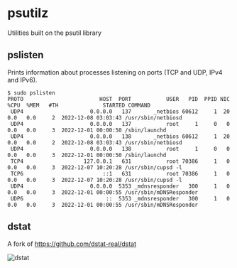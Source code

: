 # psutilz

Utilities built on the psutil library

## pslisten

Prints information about processes listening on ports (TCP and UDP, IPv4 and IPv6).

```
$ sudo pslisten
PROTO                        HOST  PORT           USER   PID  PPID NIC  %CPU  %MEM   #TH              STARTED COMMAND
 UDP4                     0.0.0.0   137       _netbios 60612     1  20   0.0   0.0     2  2022-12-08 03:03:43 /usr/sbin/netbiosd
 UDP4                     0.0.0.0   137           root     1     0   0   0.0   0.0     3  2022-12-01 00:00:50 /sbin/launchd
 UDP4                     0.0.0.0   138       _netbios 60612     1  20   0.0   0.0     2  2022-12-08 03:03:43 /usr/sbin/netbiosd
 UDP4                     0.0.0.0   138           root     1     0   0   0.0   0.0     3  2022-12-01 00:00:50 /sbin/launchd
 TCP4                   127.0.0.1   631           root 70386     1   0   0.0   0.0     3  2022-12-07 10:20:28 /usr/sbin/cupsd -l
 TCP6                         ::1   631           root 70386     1   0   0.0   0.0     3  2022-12-07 10:20:28 /usr/sbin/cupsd -l
 UDP4                     0.0.0.0  5353 _mdnsresponder   300     1   0   0.0   0.0     3  2022-12-01 00:00:55 /usr/sbin/mDNSResponder
 UDP6                          ::  5353 _mdnsresponder   300     1   0   0.0   0.0     3  2022-12-01 00:00:55 /usr/sbin/mDNSResponder
```

## dstat

A fork of https://github.com/dstat-real/dstat

![dstat](https://user-images.githubusercontent.com/423176/206405331-2914119b-29a8-40dd-a025-ad255257a4d2.gif)
